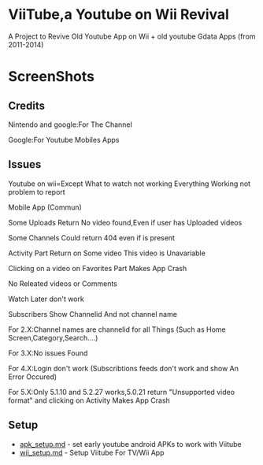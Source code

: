 # ViiTube,a Youtube on Wii Revival

A Project to Revive Old Youtube App on Wii + old youtube Gdata Apps (from 2011-2014)

# ScreenShots



## Credits

Nintendo and google:For The Channel

Google:For Youtube Mobiles Apps

## Issues

Youtube on wii=Except What to watch not working Everything Working not problem to report

Mobile App (Commun)

Some Uploads Return No video found,Even if user has Uploaded videos

Some Channels Could return 404 even if is present

Activity Part Return on Some video This video is Unavariable

Clicking on a video on Favorites Part Makes App Crash

No Releated videos or Comments

Watch Later don't work

Subscribers Show Channelid And not channel name

For 2.X:Channel names are channelid for all Things (Such as Home Screen,Category,Search....)

For 3.X:No issues Found

For 4.X:Login don't work (Subscribtions feeds don't work and show An Error Occured)

For 5.X:Only 5.1.10 and 5.2.27 works,5.0.21 return "Unsupported video format" and clicking on Activity Makes App Crash

## Setup

- [apk_setup.md](apk_setup.md) - set early youtube android APKs to work with Viitube
- [wii_setup.md](wii_setup.md) - Setup Viitube For TV/Wii App